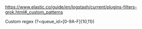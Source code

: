 https://www.elastic.co/guide/en/logstash/current/plugins-filters-grok.html#_custom_patterns

Custom regex
(?<queue_id>[0-9A-F]{10,11})
